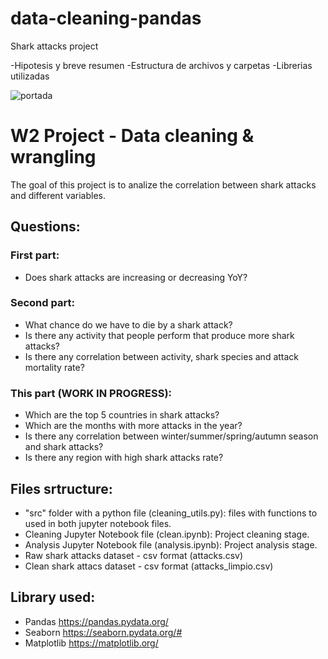 # data-cleaning-pandas

Shark attacks project

-Hipotesis y breve resumen
-Estructura de archivos y carpetas
-Librerias utilizadas

![portada](https://www.google.com/url?sa=i&url=https%3A%2F%2Fwww.pinterest.com%2Fpin%2F28991991327467118%2F&psig=AOvVaw0yE5Jv1beqxdW3Hsb_ZltN&ust=1623780565732000&source=images&cd=vfe&ved=0CAIQjRxqFwoTCIilyZDcl_ECFQAAAAAdAAAAABA0)

# W2 Project - Data cleaning & wrangling

The goal of this project is to analize the correlation between shark attacks and different variables.

## Questions:

### First part:
- Does shark attacks are increasing or decreasing YoY?

### Second part:
- What chance do we have to die by a shark attack?
- Is there any activity that people perform that produce more shark attacks?
- Is there any correlation between activity, shark species and attack mortality rate?

### This part (WORK IN PROGRESS):

- Which are the top 5 countries in shark attacks?
- Which are the months with more attacks in the year?
- Is there any correlation between winter/summer/spring/autumn season and shark attacks?
- Is there any region with high shark attacks rate?

## Files srtructure:

- "src" folder with a python file (cleaning_utils.py): files with functions to used in both jupyter notebook files.
- Cleaning Jupyter Notebook file (clean.ipynb): Project cleaning stage.
- Analysis Jupyter Notebook file (analysis.ipynb): Project analysis stage.
- Raw shark attacks dataset - csv format (attacks.csv)
- Clean shark attacs dataset - csv format (attacks_limpio.csv)

## Library used:

- Pandas <https://pandas.pydata.org/>
- Seaborn <https://seaborn.pydata.org/#>
- Matplotlib <https://matplotlib.org/>